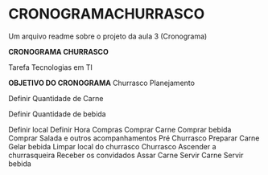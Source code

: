 # CRONOGRAMACHURRASCO
  Um arquivo readme sobre o projeto da aula 3 (Cronograma)

**CRONOGRAMA CHURRASCO**

Tarefa Tecnologias em TI

**OBJETIVO DO CRONOGRAMA** 
   Churrasco
Planejamento

Definir Quantidade de Carne

Definir Quantidade de bebida

Definir local
Definir Hora 
Compras
Comprar Carne
Comprar bebida
Comprar Salada e outros acompanhamentos 
Pré Churrasco
Preparar Carne
Gelar bebida
Limpar local do churrasco 
Churrasco
Ascender a churrasqueira 
Receber os convidados 
Assar Carne
Servir Carne
Servir bebida
